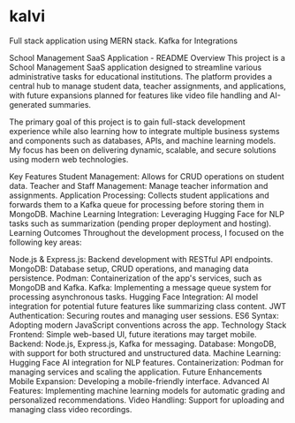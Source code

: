 # kalvi
Full stack application using MERN stack. Kafka for Integrations 

School Management SaaS Application - README
Overview
This project is a School Management SaaS application designed to streamline various administrative tasks for educational institutions. The platform provides a central hub to manage student data, teacher assignments, and applications, with future expansions planned for features like video file handling and AI-generated summaries.

The primary goal of this project is to gain full-stack development experience while also learning how to integrate multiple business systems and components such as databases, APIs, and machine learning models. My focus has been on delivering dynamic, scalable, and secure solutions using modern web technologies.

Key Features
Student Management: Allows for CRUD operations on student data.
Teacher and Staff Management: Manage teacher information and assignments.
Application Processing: Collects student applications and forwards them to a Kafka queue for processing before storing them in MongoDB.
Machine Learning Integration: Leveraging Hugging Face for NLP tasks such as summarization (pending proper deployment and hosting).
Learning Outcomes
Throughout the development process, I focused on the following key areas:

Node.js & Express.js: Backend development with RESTful API endpoints.
MongoDB: Database setup, CRUD operations, and managing data persistence.
Podman: Containerization of the app's services, such as MongoDB and Kafka.
Kafka: Implementing a message queue system for processing asynchronous tasks.
Hugging Face Integration: AI model integration for potential future features like summarizing class content.
JWT Authentication: Securing routes and managing user sessions.
ES6 Syntax: Adopting modern JavaScript conventions across the app.
Technology Stack
Frontend: Simple web-based UI, future iterations may target mobile.
Backend: Node.js, Express.js, Kafka for messaging.
Database: MongoDB, with support for both structured and unstructured data.
Machine Learning: Hugging Face AI integration for NLP features.
Containerization: Podman for managing services and scaling the application.
Future Enhancements
Mobile Expansion: Developing a mobile-friendly interface.
Advanced AI Features: Implementing machine learning models for automatic grading and personalized recommendations.
Video Handling: Support for uploading and managing class video recordings.
